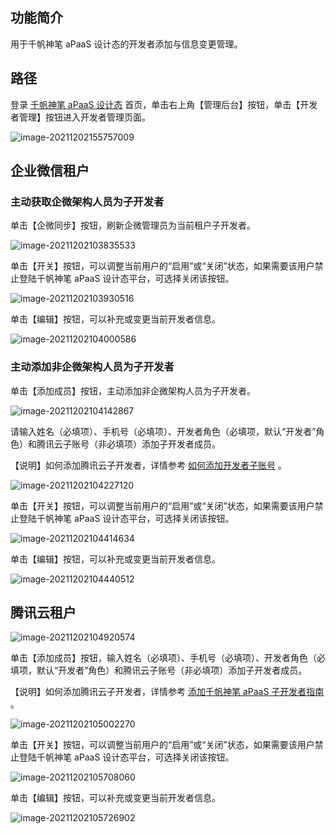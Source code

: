 ## **功能简介**

用于千帆神笔 aPaaS 设计态的开发者添加与信息变更管理。

## **路径**

登录 [千帆神笔 aPaaS 设计态](https://apaas.cloud.tencent.com/) 首页，单击右上角【管理后台】按钮，单击【开发者管理】按钮进入开发者管理页面。

![image-20211202155757009](https://qcloudimg.tencent-cloud.cn/raw/7c23b19764c7c3b1d18d81cc462a6817.png)

## **企业微信租户**

### 主动获取企微架构人员为子开发者

单击【企微同步】按钮，刷新企微管理员为当前租户子开发者。

![image-20211202103835533](https://qcloudimg.tencent-cloud.cn/raw/b0ba0c83ebcdc2d20df5ee88815e0df8.png)

单击【开关】按钮，可以调整当前用户的“启用”或“关闭”状态，如果需要该用户禁止登陆千帆神笔 aPaaS 设计态平台，可选择关闭该按钮。

![image-20211202103930516](https://qcloudimg.tencent-cloud.cn/raw/870ef3348c58eaa7f4b52998e1600bb9.png)

单击【编辑】按钮，可以补充或变更当前开发者信息。

![image-20211202104000586](https://qcloudimg.tencent-cloud.cn/raw/6cfd231be8b7b0581eb01c4fa55ad279.png)

### 主动添加非企微架构人员为子开发者

单击【添加成员】按钮，主动添加非企微架构人员为子开发者。

![image-20211202104142867](https://qcloudimg.tencent-cloud.cn/raw/fec26b24143a3594f6e6f7de185319fc.png)

请输入姓名（必填项）、手机号（必填项）、开发者角色（必填项，默认“开发者”角色）和腾讯云子账号（非必填项）添加子开发者成员。

【说明】如何添加腾讯云子开发者，详情参考 [如何添加开发者子账号](../../专题指南/如何添加开发者子账号) 。

![image-20211202104227120](https://qcloudimg.tencent-cloud.cn/raw/39d1730c1e01cf7d9cee0614f87efba6.png)

单击【开关】按钮，可以调整当前用户的“启用”或“关闭”状态，如果需要该用户禁止登陆千帆神笔 aPaaS 设计态平台，可选择关闭该按钮。

![image-20211202104414634](https://qcloudimg.tencent-cloud.cn/raw/0eb6232ed1f8a419624f513125e86854.png)

单击【编辑】按钮，可以补充或变更当前开发者信息。

![image-20211202104440512](https://qcloudimg.tencent-cloud.cn/raw/18f92875f7bdf0525b90f2774a708739.png)

## **腾讯云租户**

![image-20211202104920574](https://qcloudimg.tencent-cloud.cn/raw/4f0f876b2c8d4dd43e96cd5d76884ff1.png)

单击【添加成员】按钮，输入姓名（必填项）、手机号（必填项）、开发者角色（必填项，默认“开发者”角色）和腾讯云子账号（非必填项）添加子开发者成员。

【说明】如何添加腾讯云子开发者，详情参考 [添加千帆神笔 aPaaS 子开发者指南](../../专题指南/如何添加开发者子账号) 。

![image-20211202105002270](https://qcloudimg.tencent-cloud.cn/raw/896839597e916d15166aa7d6d336f4a2.png)

单击【开关】按钮，可以调整当前用户的“启用”或“关闭”状态，如果需要该用户禁止登陆千帆神笔 aPaaS 设计态平台，可选择关闭该按钮。

![image-20211202105708060](https://qcloudimg.tencent-cloud.cn/raw/867c139ce009607efbf64cb91c870a34.png)

单击【编辑】按钮，可以补充或变更当前开发者信息。

![image-20211202105726902](https://qcloudimg.tencent-cloud.cn/raw/01d3da36a2a74e27c39e5d5d4e3df910.png)
